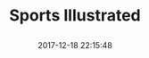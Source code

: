 ---
title: > #shorten me
  Sports Illustrated
name: >
  Sports Illustrated
date: "2017-12-18 22:15:48"
buy_now: "https://www.amazon.com/Time-Direct-Ventures-Sports-Illustrated/dp/B002PXVYRS?psc=1&SubscriptionId=AKIAIA5RBQIWQVTCUEUQ&tag=coldcutdeals-20&linkCode=xm2&camp=2025&creative=165953&creativeASIN=B002PXVYRS"
description_markdown: >-

  Sports Illustrated
tweet_id_str: "942881107749621761"
price: "$244.51"
list_price: "$244.51"
deal_price: "$29.25"
you_save: "$215.26 (88%)"
asin: "B002PXVYRS"
image: "https://images-na.ssl-images-amazon.com/images/I/6106x9CRMwL.jpg"
---